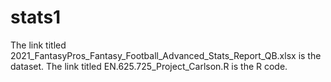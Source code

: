 # stats1

The link titled 2021_FantasyPros_Fantasy_Football_Advanced_Stats_Report_QB.xlsx is the dataset.
The link titled EN.625.725_Project_Carlson.R is the R code. 
